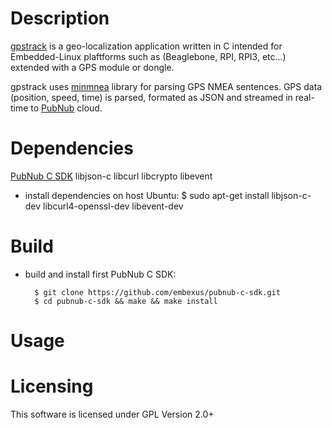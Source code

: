 # Description

[gpstrack](http://github.com/embexus/gpstrack) is a geo-localization application written in C intended for Embedded-Linux plaftforms 
such as (Beaglebone, RPI, RPI3, etc...) extended with a GPS module or dongle.

gpstrack uses [minmnea](https://github.com/cloudyourcar/minmea) library for parsing GPS NMEA sentences. 
GPS data (position, speed, time) is parsed, formated as JSON and streamed in real-time to [PubNub](https://www.pubnub.com) cloud.

# Dependencies
 [PubNub C SDK](https://github.com/embexus/pubnub-c-sdk)
 libjson-c
 libcurl
 libcrypto
 libevent

* install dependencies on host Ubuntu:
  $ sudo apt-get install libjson-c-dev libcurl4-openssl-dev libevent-dev

# Build
* build and install first PubNub C SDK:

        $ git clone https://github.com/embexus/pubnub-c-sdk.git
        $ cd pubnub-c-sdk && make && make install

# Usage

# Licensing

This software is licensed under GPL Version 2.0+
